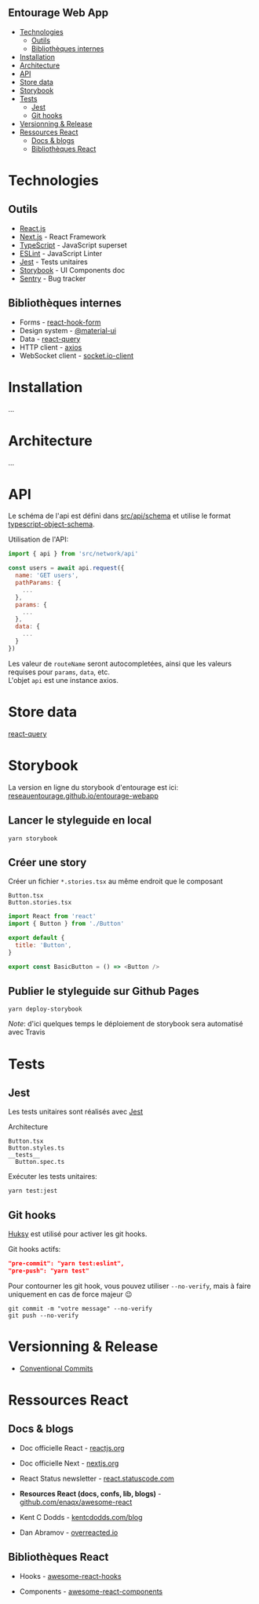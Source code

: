 Entourage Web App
---

* [Technologies](#technologies)
    * [Outils](#outils)
    * [Bibliothèques internes](#bibliothèques-internes)
* [Installation](#installation)
* [Architecture](#architecture)
* [API](#api)
* [Store data](#store-data)
* [Storybook](#storybook)
* [Tests](#tests)
  * [Jest](#jest)
  * [Git hooks](#git-hooks)
* [Versionning & Release](#versionning--release)
* [Ressources React](#ressources-react)
    * [Docs & blogs](#docs--blogs)
    * [Bibliothèques React](#bibliothèques-react)


# Technologies

## Outils
* [React.js](https://fr.reactjs.org)
* [Next.js](https://nextjs.org) - React Framework
* [TypeScript](https://www.typescriptlang.org) - JavaScript superset
* [ESLint](https://eslint.org) - JavaScript Linter
* [Jest](https://jestjs.io) - Tests unitaires   
* [Storybook](https://storybook.js.org) - UI Components doc
* [Sentry](https://sentry.io) - Bug tracker

## Bibliothèques internes
* Forms - [react-hook-form](https://react-hook-form.com)
* Design system - [@material-ui](https://material-ui.com/)
* Data - [react-query](https://github.com/tannerlinsley/react-query)
* HTTP client - [axios](https://github.com/axios/axios)
* WebSocket client - [socket.io-client](https://github.com/socketio/socket.io-client)

# Installation
...

# Architecture
...

# API

Le schéma de l'api est défini dans [src/api/schema](src/api/schema.ts) et utilise le format [typescript-object-schema](https://github.com/GuillaumeJasmin/typescript-object-schema).

Utilisation de l'API:
```js
import { api } from 'src/network/api'

const users = await api.request({
  name: 'GET users',
  pathParams: {
    ...
  },
  params: {
    ...
  },
  data: {
    ...
  }
})
```

Les valeur de `routeName` seront autocompletées, ainsi que les valeurs requises pour `params`, `data`, etc.  
L'objet `api` est une instance axios.

# Store data
[react-query](https://github.com/tannerlinsley/react-query)

# Storybook

La version en ligne du storybook d'entourage est ici: [reseauentourage.github.io/entourage-webapp](https://reseauentourage.github.io/entourage-webapp)

## Lancer le styleguide en local
```
yarn storybook
```

## Créer une story

Créer un fichier `*.stories.tsx` au même endroit que le composant

```
Button.tsx
Button.stories.tsx
```

```js
import React from 'react'
import { Button } from './Button'

export default {
  title: 'Button',
}

export const BasicButton = () => <Button />
```

## Publier le styleguide sur Github Pages
```
yarn deploy-storybook
```

*Note*: d'ici quelques temps le déploiement de storybook sera automatisé avec Travis

# Tests

## Jest

Les tests unitaires sont réalisés avec [Jest](https://jestjs.io)

Architecture

```
Button.tsx
Button.styles.ts
__tests__
  Button.spec.ts
```

Exécuter les tests unitaires:

```
yarn test:jest
```

## Git hooks

[Huksy](https://github.com/typicode/husky) est utilisé pour activer les git hooks.

Git hooks actifs:
```json
"pre-commit": "yarn test:eslint",
"pre-push": "yarn test"
```

Pour contourner les git hook, vous pouvez utiliser `--no-verify`, mais à faire uniquement en cas de force majeur :wink:
```
git commit -m "votre message" --no-verify
git push --no-verify
```

# Versionning & Release

* [Conventional Commits](https://www.conventionalcommits)

# Ressources React

## Docs & blogs

* Doc officielle React - [reactjs.org](https://fr.reactjs.org)

* Doc officielle Next - [nextjs.org](https://nextjs.org)

* React Status newsletter - [react.statuscode.com](https://react.statuscode.com)

* **Resources React (docs, confs, lib, blogs)** - [github.com/enaqx/awesome-react](https://github.com/enaqx/awesome-react)

* Kent C Dodds - [kentcdodds.com/blog](https://kentcdodds.com/blog)

* Dan Abramov - [overreacted.io](https://overreacted.io)

## Bibliothèques React

* Hooks - [awesome-react-hooks](https://github.com/rehooks/awesome-react-hooks)

* Components - [awesome-react-components](https://github.com/brillout/awesome-react-components)
